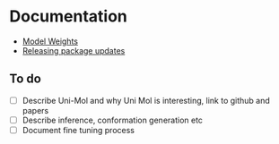 # Documentation

- [Model Weights](docs/weights.md)
- [Releasing package updates](docs/releases.md)

## To do
- [ ] Describe Uni-Mol and why Uni Mol is interesting, link to github and papers
- [ ] Describe inference, conformation generation etc
- [ ] Document fine tuning process